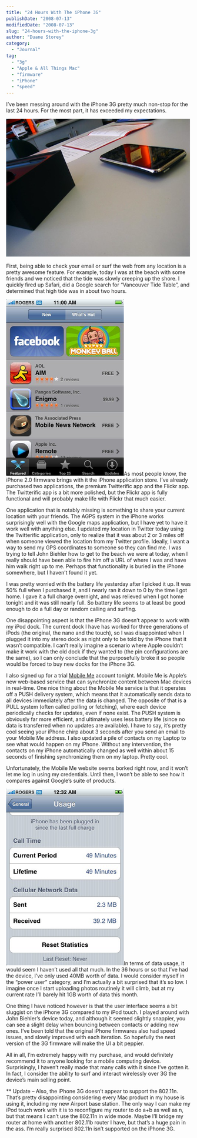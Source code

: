 ```yaml
---
title: "24 Hours With The iPhone 3G"
publishDate: "2008-07-13"
modifiedDate: "2008-07-13"
slug: "24-hours-with-the-iphone-3g"
author: "Duane Storey"
category:
  - "Journal"
tag:
  - "3g"
  - "Apple & All Things Mac"
  - "firmware"
  - "iPhone"
  - "speed"
---
```


I’ve been messing around with the iPhone 3G pretty much non-stop for the last 24 hours. For the most part, it has exceeded my expectations.

[![iPhone 3G Activation](_images/24-hours-with-the-iphone-3g-1.jpg)](http://flickr.com/photos/duanestorey/2659814673/)

First, being able to check your email or surf the web from any location is a pretty awesome feature. For example, today I was at the beach with some friends and we noticed that the tide was slowly creeping up the shore. I quickly fired up Safari, did a Google search for “Vancouver Tide Table”, and determined that high tide was in about two hours.

![iPhone Application Store](_images/24-hours-with-the-iphone-3g-2.jpg)As most people know, the iPhone 2.0 firmware brings with it the iPhone application store. I’ve already purchased two applications, the premium Twitterific app and the Flickr app. The Twitterific app is a bit more polished, but the Flickr app is fully functional and will probably make life with Flickr that much easier.

One application that is notably missing is something to share your current location with your friends. The AGPS system in the iPhone works surprisingly well with the Google maps application, but I have yet to have it work well with anything else. I updated my location in Twitter today using the Twitterific application, only to realize that it was about 2 or 3 miles off when someone viewed the location from my Twitter profile. Ideally, I want a way to send my GPS coordinates to someone so they can find me. I was trying to tell John Biehler how to get to the beach we were at today, when I really should have been able to fire him off a URL of where I was and have him walk right up to me. Perhaps that functionality is buried in the iPhone somewhere, but I haven’t found it yet.

I was pretty worried with the battery life yesterday after I picked it up. It was 50% full when I purchased it, and I nearly ran it down to 0 by the time I got home. I gave it a full charge overnight, and was relieved when I got home tonight and it was still nearly full. So battery life seems to at least be good enough to do a full day or random calling and surfing.

One disappointing aspect is that the iPhone 3G doesn’t appear to work with my iPod dock. The current dock I have has worked for three generations of iPods (the original, the nano and the touch), so I was disappointed when I plugged it into my stereo dock as night only to be told by the iPhone that it wasn’t compatible. I can’t really imagine a scenario where Apple couldn’t make it work with the old dock if they wanted to (the pin configurations are the same), so I can only conclude that the purposefully broke it so people would be forced to buy new docks for the iPhone 3G.

I also signed up for a trial [Mobile Me](http://me.com) account tonight. Mobile Me is Apple’s new web-based service that can synchronize content between Mac devices in real-time. One nice thing about the Mobile Me service is that it operates off a PUSH delivery system, which means that it automatically sends data to all devices immediately after the data is changed. The opposite of that is a PULL system (often called polling or fetching), where each device periodically checks for updates, even if none exist. The PUSH system is obviously far more efficient, and ultimately uses less battery life (since no data is transferred when no updates are available). I have to say, it’s pretty cool seeing your iPhone chirp about 3 seconds after you send an email to your Mobile Me address. I also updated a pile of contacts on my Laptop to see what would happen on my iPhone. Without any intervention, the contacts on my iPhone automatically changed as well within about 15 seconds of finishing synchronizing them on my laptop. Pretty cool.

Unfortunately, the Mobile Me website seems borked right now, and it won’t let me log in using my credentials. Until then, I won’t be able to see how it compares against Google’s suite of products.

![iPhone 3G Data Usage](_images/24-hours-with-the-iphone-3g-3.jpg)In terms of data usage, it would seem I haven’t used all that much. In the 36 hours or so that I’ve had the device, I’ve only used 40MB worth of data. I would consider myself in the “power user” category, and I’m actually a bit surprised that it’s so low. I imagine once I start uploading photos routinely it will climb, but at my current rate I’ll barely hit 1GB worth of data this month.

One thing I have noticed however is that the user interface seems a bit sluggist on the iPhone 3G compared to my iPod touch. I played around with John Biehler’s device today, and although it seemed slightly snappier, you can see a slight delay when bouncing between contacts or adding new ones. I’ve been told that the original iPhone firmwares also had speed issues, and slowly improved with each iteration. So hopefully the next version of the 3G firmware will make the UI a bit peppier.

All in all, I’m extremely happy with my purchase, and would definitely recommend it to anyone looking for a mobile computing device. Surprisingly, I haven’t really made that many calls with it since I’ve gotten it. In fact, I consider the ability to surf and interact wirelessly over 3G the device’s main selling point.

\*\* Update – Also, the iPhone 3G doesn’t appear to support the 802.11n. That’s pretty disappointing considering every Mac product in my house is using it, including my new Airport base station. The only way I can make my iPod touch work with it is to reconfigure my router to do a+b as well as n, but that means I can’t use the 802.11n in wide mode. Maybe I’ll bridge my router at home with another 802.11b router I have, but that’s a huge pain in the ass. I’m really surprised 802.11n isn’t supported on the iPhone 3G.